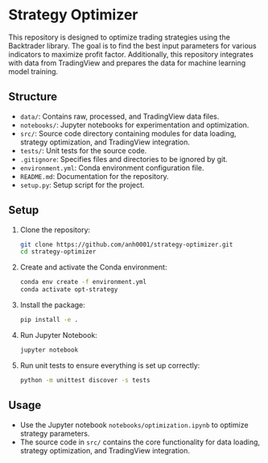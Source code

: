 # Strategy Optimizer

This repository is designed to optimize trading strategies using the Backtrader library. The goal is to find the best input parameters for various indicators to maximize profit factor. Additionally, this repository integrates with data from TradingView and prepares the data for machine learning model training.

## Structure

- `data/`: Contains raw, processed, and TradingView data files.
- `notebooks/`: Jupyter notebooks for experimentation and optimization.
- `src/`: Source code directory containing modules for data loading, strategy optimization, and TradingView integration.
- `tests/`: Unit tests for the source code.
- `.gitignore`: Specifies files and directories to be ignored by git.
- `environment.yml`: Conda environment configuration file.
- `README.md`: Documentation for the repository.
- `setup.py`: Setup script for the project.

## Setup

1. Clone the repository:
   ```sh
   git clone https://github.com/anh0001/strategy-optimizer.git
   cd strategy-optimizer
   ```

2. Create and activate the Conda environment:
   ```sh
   conda env create -f environment.yml
   conda activate opt-strategy
   ```

3. Install the package:
   ```sh
   pip install -e .
   ```

4. Run Jupyter Notebook:
   ```sh
   jupyter notebook
   ```

5. Run unit tests to ensure everything is set up correctly:
   ```sh
   python -m unittest discover -s tests
   ```

## Usage

- Use the Jupyter notebook `notebooks/optimization.ipynb` to optimize strategy parameters.
- The source code in `src/` contains the core functionality for data loading, strategy optimization, and TradingView integration.
